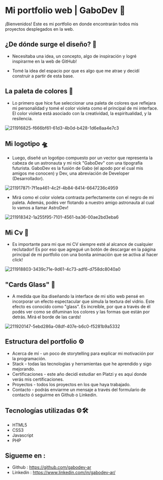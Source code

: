 
# Mi portfolio web | GaboDev 💼

¡Bienvenidos! Este es mi portfolio en donde encontrarán todos mis proyectos desplegados en la web.

## ¿De dónde surge el diseño? 🧬

* Necesitaba una idea, un concepto, algo de inspiración y logré inspirarme en la web de GitHub!

* Tomé la idea del espacio por que es algo que me atrae y decidí construir a partir de esta base.

## La paleta de colores 🎨

* Lo primero que hice fue seleccionar una paleta de colores que reflejara mi personalidad y tomé el color violeta como el principal de mi interface. El color violeta está asociado con la creatividad, la espiritualidad, y la resilencia.

![211916825-f666bf61-61d3-4b0d-b428-1d6e8aa4e7c3](https://user-images.githubusercontent.com/96387359/212753490-0e379591-96ff-4b72-9d61-0259cabb0043.png)

## Mi logotipo 🛸

* Luego, diseñé un logotipo compuesto por un vector que representa la cabeza de un astronauta y mi nick "GaboDev" con una tipografía futurista. GaboDev es la fusión de Gabo (el apodo por el cual mis amigos me conocen) y Dev, una abreviación de Developer (Desarrollador).

![211917871-7f1ea461-4c2f-4b84-8414-6647236c4959](https://user-images.githubusercontent.com/96387359/212753505-6ef665ac-10fc-49f7-a34e-c12ae725b30b.png)

* Mirá como el color violeta contrasta perfectamente con el negro de mi paleta. Además, podés ver flotando a nuestro amigo astronauta al cual lo vamos a llamar AstroDev!

![211918342-1a255f95-7101-4561-ba36-00ae2bd3eba6](https://user-images.githubusercontent.com/96387359/212753531-7e6019ec-919c-402d-b914-b2cf4eab88a6.png)

## Mi Cv 📃

* Es importante para mi que mi CV siempre esté al alcance de cualquier reclutador! Es por eso que agregué un botón de descargar en la página principal de mi portfolio con una bonita animación que se activa al hacer click!

![211918803-3439c71e-9d61-4c73-adf6-d758dc8040a0](https://user-images.githubusercontent.com/96387359/212753554-5598faf9-e108-4bd8-a04d-7d20e2a72926.png)

## "Cards Glass" 💎
* A medida que iba diseñando la interface de mi sitio web pensé en incorporar un efecto espectacular que simula la textura del vidrio. Este efecto es conocido como "glass". Es increíble, por que a través de él podés ver como se difuminan los colores y las formas que están por detrás. Mirá el borde de las cards!

![211920147-5ebd286a-08df-407e-b6c0-f5281b9a5332](https://user-images.githubusercontent.com/96387359/212753581-61b1fb3e-5937-40e2-a3ec-c7d21b22b59d.png)

## Estructura del portfolio ⚙

* Acerca de mí - un poco de storytelling para explicar mi motivación por la programación.
* Stack - todas las tecnologías y herramientas que he aprendido y sigo mejorando.
* Certificaciones - este año decidí estudiar en Platzi y es aquí donde verás mis certificaciones.
* Proyectos - todos los proyectos en los que haya trabajado.
* Contacto - podrás enviarme un mensaje a través del formulario de contacto ó seguirme en Github o Linkedin.

## Tecnologías utilizadas ⚙🛠

* HTML5
* CSS3
* Javascript
* PHP


## Sigueme en :

* Github : https://github.com/gabodev-ar
* Linkedin : https://www.linkedin.com/in/gabodev-ar/
